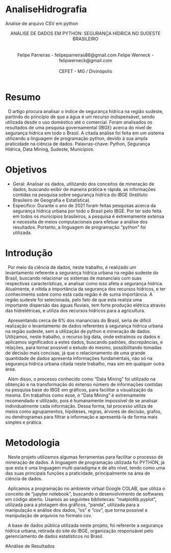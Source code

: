 # AnaliseHidrografia
Analise de arquivo CSV em python
<div align ="center">
ANÁLISE DE DADOS EM PYTHON: SEGURANÇA HÍDRICA NO
SUDESTE BRASILEIRO
</div>
<br><br>
<div align="center">
Felipe Parreiras - felipeparreiras86@gmail.com
Felipe Werneck - felipwerneck@gmail.com
</div>
<br>
<div align="center">
CEFET - MG / Divinópolis
</div>
<br>

# Resumo
&nbsp; O artigo procura analisar o índice de segurança hídrica na região sudeste, partindo do
princípio de que a água é um recurso indispensável, sendo utilizada desde o uso doméstico
até o comercial. Foram analisados os resultados de uma pesquisa governamental (IBGE)
acerca do nível de segurança hídrica em todo o Brasil. A citada análise foi feita em um
sistema utilizando a linguagem de programação python, devido à sua ampla praticidade na
ciência de dados.
Palavras-chave: Python, Segurança Hídrica, Data Mining, Sudeste, Municípios.
# Objetivos
  - Geral: Analisar os dados, utilizando dos conceitos de mineração de dados, buscando
exibir de maneira prática e rápida, as informações contidas na pesquisa sobre
segurança hídrica do IBGE (Instituto Brasileiro de Geografia e Estatística).
  - Específico: Durante o ano de 2021 foram feitas pesquisas acerca da segurança hídrica
urbana por todo o Brasil pelo IBGE. Por ter sido feita em todos os municípios
brasileiros, a pesquisa é extremamente extensa e necessita de meios computacionais
para efetuar a análise dos resultados. Portanto, a linguagem de programação “python”
foi utilizada.

# Introdução
&nbsp; Por meio da ciência de dados, neste trabalho, é realizado um levantamento referente a
segurança hídrica urbana na região sudeste do Brasil, buscando relacionar os sistemas de
mananciais com suas respectivas características, e analisar como isso afeta a segurança
hídrica. Atualmente, é nítida a importância da segurança dos recursos hídricos, e ter
conhecimento sobre como está cada região é de suma importância. A região sudeste foi
selecionada, pelo fato de que esta realiza uma importante dispersão das águas fluviais, tem
forte produção elétrica através das hidrelétricas, e utiliza dos recursos hídricos para a
agricultura.

&nbsp; Apresentando cerca de 6% dos mananciais do Brasil, seria de difícil realização o
levantamento de dados referentes à segurança hídrica urbana na região sudeste, sem a
utilização de python e mineração de dados. Utilizamos, neste trabalho, o recurso big data,
onde extraímos os dados e aplicamos significados a estes dados, buscando padrões,
discrepâncias, e relações, para tornar possível o estudo do mesmo, possibilitando tomadas de
decisão mais concisas, já que o relacionamento de uma grande quantidade de dados apresenta
informações fundamentais, não só na segurança hídrica urbana citada neste trabalho, mas sim
em qualquer outra área.

&nbsp; Além disso, o processo conhecido como “Data Mining” foi utilizado na obtenção e na
transformação do extenso número de informações contidas na pesquisa base do IBGE em
gráficos, para facilitar a visualização da mesma. Em trabalhos como esse, o “Data Mining” é
extremamente recomendado e utilizado, pois é humanamente impossível de se analisar
individualmente cada informação. Dessa forma, tal processo utiliza de meios como
agrupamentos, hipóteses, regras, árvores de decisão, grafos, ou dendrogramas para filtrar a
informação e apresentá-la de forma mais simples e prática.

# Metodologia
&nbsp; Neste projeto utilizamos algumas ferramentas para facilitar o processo de mineração
de dados. A linguagem de programação utilizada foi PYTHON, já que esta é uma linguagem
multi-paradigma e de alto nível, tendo como uma das suas principais funções a praticidade,
principalmente na área de ciência de dados.

&nbsp; Aplicamos a programação no ambiente virtual Google COLAB, que utiliza o conceito
de “jupyter notebook”, buscando o desenvolvimento de softwares em código aberto.
Usamos as seguintes bibliotecas: "matplotlib.pyplot", utilizada para a plotagem dos
gráficos, “panda”, utilizada para a manipulação e análise dos dados, “os” e “csv”, que torna
possível a manipulação de arquivos no formato csv.

&nbsp; A base de dados pública utilizada neste projeto, foi referente a segurança hídrica
urbana, retirada do site do IBGE, organização responsável pelo gerenciamento de dados
estatísticos no Brasil.

#Análise de Resultados
